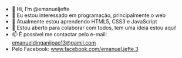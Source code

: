 - 👋 Hi, I’m @emanueljefte
- 👀 Eu estou interessado em programação, principalmente o web
- 🌱 Atualmente estou aprendendo HTML5, CSS3 e JavaScript
- 💞️ Estou aberto para colaborar com todos, tem uma ideia estou aqui!
- 📫 É possível me contactar pelo e-mail: emanueldinganijoao13@gamil.com
- Pelo Facebook: www.facebook.com/emanuel.jefte.3

<!---
emanueljefte/emanueljefte is a ✨ special ✨ repository because its `README.md` (this file) appears on your GitHub profile.
You can click the Preview link to take a look at your changes.
--->

